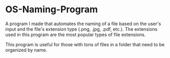 # OS-Naming-Program
A program I made that automates the naming of a file based on the user's input and the file's extension type (.png, .jpg, .pdf, etc.).
The extensions used in this program are the most popular types of file extensions.


This program is useful for those with tons of files in a folder that need to be organized by name. 



